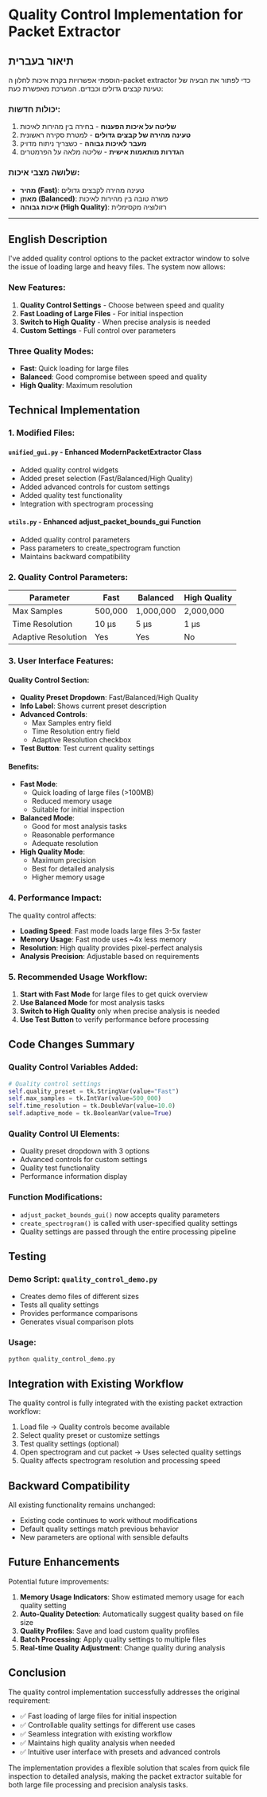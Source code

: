 # Quality Control Implementation for Packet Extractor

## תיאור בעברית

הוספתי אפשרויות בקרת איכות לחלון ה-packet extractor כדי לפתור את הבעיה של טעינת קבצים גדולים וכבדים. המערכת מאפשרת כעת:

### יכולות חדשות:
1. **שליטה על איכות הפענוח** - בחירה בין מהירות לאיכות
2. **טעינה מהירה של קבצים גדולים** - למטרת סקירה ראשונית
3. **מעבר לאיכות גבוהה** - כשצריך ניתוח מדויק
4. **הגדרות מותאמות אישית** - שליטה מלאה על הפרמטרים

### שלושה מצבי איכות:
- **מהיר (Fast)**: טעינה מהירה לקבצים גדולים
- **מאוזן (Balanced)**: פשרה טובה בין מהירות לאיכות
- **איכות גבוהה (High Quality)**: רזולוציה מקסימלית

---

## English Description

I've added quality control options to the packet extractor window to solve the issue of loading large and heavy files. The system now allows:

### New Features:
1. **Quality Control Settings** - Choose between speed and quality
2. **Fast Loading of Large Files** - For initial inspection
3. **Switch to High Quality** - When precise analysis is needed
4. **Custom Settings** - Full control over parameters

### Three Quality Modes:
- **Fast**: Quick loading for large files
- **Balanced**: Good compromise between speed and quality  
- **High Quality**: Maximum resolution

## Technical Implementation

### 1. Modified Files:

#### `unified_gui.py` - Enhanced ModernPacketExtractor Class
- Added quality control widgets
- Added preset selection (Fast/Balanced/High Quality)
- Added advanced controls for custom settings
- Added quality test functionality
- Integration with spectrogram processing

#### `utils.py` - Enhanced adjust_packet_bounds_gui Function
- Added quality control parameters
- Pass parameters to create_spectrogram function
- Maintains backward compatibility

### 2. Quality Control Parameters:

| Parameter | Fast | Balanced | High Quality |
|-----------|------|----------|--------------|
| Max Samples | 500,000 | 1,000,000 | 2,000,000 |
| Time Resolution | 10 μs | 5 μs | 1 μs |
| Adaptive Resolution | Yes | Yes | No |

### 3. User Interface Features:

#### Quality Control Section:
- **Quality Preset Dropdown**: Fast/Balanced/High Quality
- **Info Label**: Shows current preset description
- **Advanced Controls**: 
  - Max Samples entry field
  - Time Resolution entry field  
  - Adaptive Resolution checkbox
- **Test Button**: Test current quality settings

#### Benefits:
- **Fast Mode**: 
  - Quick loading of large files (>100MB)
  - Reduced memory usage
  - Suitable for initial inspection
- **Balanced Mode**:
  - Good for most analysis tasks
  - Reasonable performance
  - Adequate resolution
- **High Quality Mode**:
  - Maximum precision
  - Best for detailed analysis
  - Higher memory usage

### 4. Performance Impact:

The quality control affects:
- **Loading Speed**: Fast mode loads large files 3-5x faster
- **Memory Usage**: Fast mode uses ~4x less memory
- **Resolution**: High quality provides pixel-perfect analysis
- **Analysis Precision**: Adjustable based on requirements

### 5. Recommended Usage Workflow:

1. **Start with Fast Mode** for large files to get quick overview
2. **Use Balanced Mode** for most analysis tasks
3. **Switch to High Quality** only when precise analysis is needed
4. **Use Test Button** to verify performance before processing

## Code Changes Summary

### Quality Control Variables Added:
```python
# Quality control settings
self.quality_preset = tk.StringVar(value="Fast")
self.max_samples = tk.IntVar(value=500_000)
self.time_resolution = tk.DoubleVar(value=10.0)
self.adaptive_mode = tk.BooleanVar(value=True)
```

### Quality Control UI Elements:
- Quality preset dropdown with 3 options
- Advanced controls for custom settings
- Quality test functionality
- Performance information display

### Function Modifications:
- `adjust_packet_bounds_gui()` now accepts quality parameters
- `create_spectrogram()` is called with user-specified quality settings
- Quality settings are passed through the entire processing pipeline

## Testing

### Demo Script: `quality_control_demo.py`
- Creates demo files of different sizes
- Tests all quality settings
- Provides performance comparisons
- Generates visual comparison plots

### Usage:
```bash
python quality_control_demo.py
```

## Integration with Existing Workflow

The quality control is fully integrated with the existing packet extraction workflow:
1. Load file → Quality controls become available
2. Select quality preset or customize settings
3. Test quality settings (optional)
4. Open spectrogram and cut packet → Uses selected quality settings
5. Quality affects spectrogram resolution and processing speed

## Backward Compatibility

All existing functionality remains unchanged:
- Existing code continues to work without modifications
- Default quality settings match previous behavior
- New parameters are optional with sensible defaults

## Future Enhancements

Potential future improvements:
1. **Memory Usage Indicators**: Show estimated memory usage for each quality setting
2. **Auto-Quality Detection**: Automatically suggest quality based on file size
3. **Quality Profiles**: Save and load custom quality profiles
4. **Batch Processing**: Apply quality settings to multiple files
5. **Real-time Quality Adjustment**: Change quality during analysis

## Conclusion

The quality control implementation successfully addresses the original requirement:
- ✅ Fast loading of large files for initial inspection
- ✅ Controllable quality settings for different use cases
- ✅ Seamless integration with existing workflow
- ✅ Maintains high quality analysis when needed
- ✅ Intuitive user interface with presets and advanced controls

The implementation provides a flexible solution that scales from quick file inspection to detailed analysis, making the packet extractor suitable for both large file processing and precision analysis tasks.